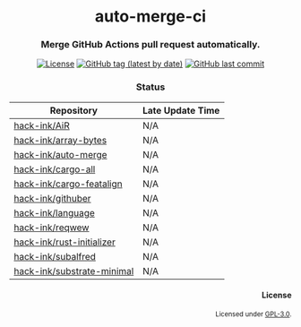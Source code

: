 <div align="center">

# auto-merge-ci
### Merge GitHub Actions pull request automatically.

[![License](https://img.shields.io/badge/License-GPLv3-blue.svg)](https://www.gnu.org/licenses/gpl-3.0)
[![GitHub tag (latest by date)](https://img.shields.io/github/v/tag/hack-ink/auto-merge-ci)](https://github.com/hack-ink/auto-merge-ci/tags)
[![GitHub last commit](https://img.shields.io/github/last-commit/hack-ink/auto-merge-ci?color=red&style=plastic)](https://github.com/hack-ink/auto-merge-ci)
</div>

<div align="center">

### Status
| Repository                                                                  | Late Update Time |
| --------------------------------------------------------------------------- | ---------------- |
| [hack-ink/AiR](https://github.com/hack-ink/AiR)                             | N/A              |
| [hack-ink/array-bytes](https://github.com/hack-ink/array-bytes)             | N/A              |
| [hack-ink/auto-merge](https://github.com/hack-ink/auto-merge)               | N/A              |
| [hack-ink/cargo-all](https://github.com/hack-ink/cargo-all)                 | N/A              |
| [hack-ink/cargo-featalign](https://github.com/hack-ink/cargo-featalign)     | N/A              |
| [hack-ink/githuber](https://github.com/hack-ink/githuber)                   | N/A              |
| [hack-ink/language](https://github.com/hack-ink/language)                   | N/A              |
| [hack-ink/reqwew](https://github.com/hack-ink/reqwew)                       | N/A              |
| [hack-ink/rust-initializer](https://github.com/hack-ink/rust-initializer)   | N/A              |
| [hack-ink/subalfred](https://github.com/hack-ink/subalfred)                 | N/A              |
| [hack-ink/substrate-minimal](https://github.com/hack-ink/substrate-minimal) | N/A              |
</div>

<div align="right">

#### License
<sup>Licensed under [GPL-3.0](LICENSE).</sup>
</div>

